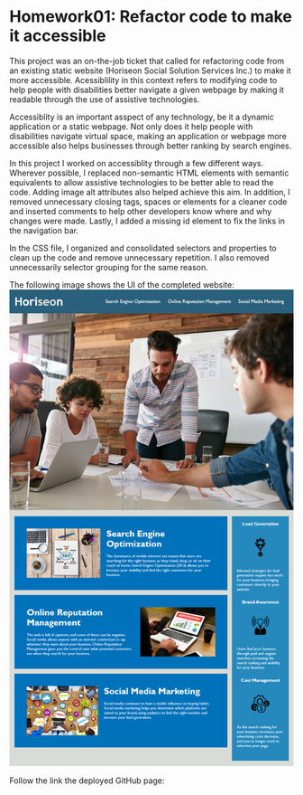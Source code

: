 # Homework01: Refactor code to make it accessible

This project was an on-the-job ticket that called for refactoring code from an existing static website (Horiseon Social Solution Services Inc.) to make it more accessible. Acessiblility in this context refers to modifying code to help people with disabilities better navigate a given webpage by making it readable through the use of assistive technologies.

Accessiblity is an important asspect of any technology, be it a dynamic application or a static webpage. Not only does it help people with disabilities navigate virtual space, making an application or webpage more accessible also helps businesses through better ranking by search engines. 

In this project I worked on accessiblity through a few different ways. Wherever possible, I replaced non-semantic HTML elements with semantic equivalents to allow assistive technologies to be better able to read the code. Adding image alt attributes also helped achieve this aim. In addition, I removed unnecessary closing tags, spaces or elements for a cleaner code and inserted comments to help other developers know where and why changes were made. Lastly, I added a missing id element to fix the links in the navigation bar.

In the CSS file, I organized and consolidated selectors and properties to clean up the code and remove unnecessary repetition. I also removed unnecessarily selector grouping for the same reason.

The following image shows the UI of the completed website:
![Code Refactor Demo](assets/horiseon-demo.png)

Follow the link the deployed GitHub page:



